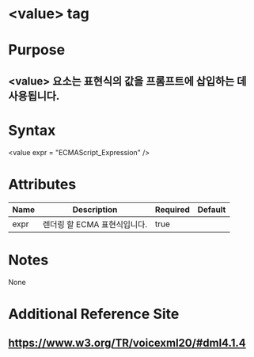 # \<value> tag
# Purpose 
## \<value> 요소는 표현식의 값을 프롬프트에 삽입하는 데 사용됩니다.

# Syntax
\<value expr = "ECMAScript_Expression" />




# Attributes
|Name |Description |Required |Default|
|-----|------------|---------|-------|
|expr |렌더링 할 ECMA 표현식입니다.|true| |    


# Notes
None

# Additional Reference Site
## https://www.w3.org/TR/voicexml20/#dml4.1.4